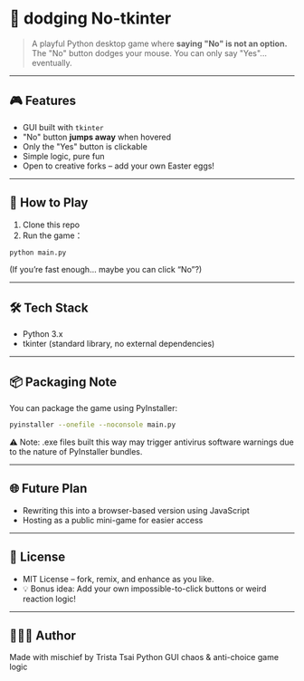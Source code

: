 # 🚫 dodging No-tkinter

> A playful Python desktop game where **saying "No" is not an option.**  
> The "No" button dodges your mouse. You can only say "Yes"... eventually.

---

## 🎮 Features

- GUI built with `tkinter`
- "No" button **jumps away** when hovered
- Only the "Yes" button is clickable
- Simple logic, pure fun
- Open to creative forks – add your own Easter eggs!

---

## 🚀 How to Play

1. Clone this repo
2. Run the game：

```bash
python main.py
```
(If you’re fast enough… maybe you can click “No”?)

---

## 🛠️ Tech Stack
- Python 3.x
- tkinter (standard library, no external dependencies)

---

## 📦 Packaging Note

You can package the game using PyInstaller:

```bash
pyinstaller --onefile --noconsole main.py
```
⚠ Note: .exe files built this way may trigger antivirus software warnings due to the nature of PyInstaller bundles.

---

## 🌐 Future Plan
- Rewriting this into a browser-based version using JavaScript
- Hosting as a public mini-game for easier access

---

## 📜 License

- MIT License – fork, remix, and enhance as you like.
- 💡 Bonus idea: Add your own impossible-to-click buttons or weird reaction logic!

---

## 👩🏻‍💻 Author

Made with mischief by Trista Tsai
Python GUI chaos & anti-choice game logic
